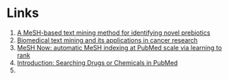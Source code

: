 # Links 

1. [A MeSH-based text mining method for identifying novel prebiotics](https://www.ncbi.nlm.nih.gov/pmc/articles/PMC5266046/pdf/medi-95-e5585.pdf)
2. [Biomedical text mining and its applications in cancer research](https://www.ncbi.nlm.nih.gov/pubmed/23159498)
3. [MeSH Now: automatic MeSH indexing at PubMed scale via learning to rank](https://www.ncbi.nlm.nih.gov/pmc/articles/PMC5392968/pdf/13326_2017_Article_123.pdf)
4. [Introduction: Searching Drugs or Chemicals in PubMed](https://www.nlm.nih.gov/bsd/disted/drugs/intro.html)
5. 
